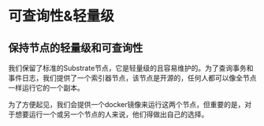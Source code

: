 # 可查询性&轻量级

## 保持节点的轻量级和可查询性&#x20;

我们保留了标准的Substrate节点，它是轻量级的且容易维护的。为了查询事务和事件日志，我们提供了一个索引器节点，该节点是开源的，任何人都可以像全节点一样运行它的一个副本。&#x20;

为了方便起见，我们会提供一个docker镜像来运行这两个节点，但重要的是，对于想要运行一个或另一个节点的人来说，他们得做出自己的选择。
